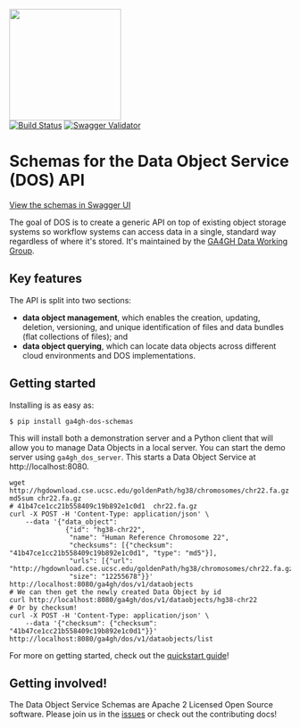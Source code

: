<a href="https://ga4gh.org"><img src="https://www.ga4gh.org/gfx/GA-logo-horizontal-tag-RGB.svg" width="200" /></a><br />
[![Build Status](https://travis-ci.org/ga4gh/data-object-service-schemas.svg?branch=master)](https://travis-ci.org/ga4gh/data-object-service-schemas)
[![Swagger Validator](https://img.shields.io/swagger/valid/2.0/https/raw.githubusercontent.com/OAI/OpenAPI-Specification/master/examples/v2.0/json/petstore-expanded.json.svg)](https://raw.githubusercontent.com/ga4gh/data-object-service-schemas/master/openapi/data_object_service.swagger.yaml)

# Schemas for the Data Object Service (DOS) API

[View the schemas in Swagger UI](http://ga4gh.github.io/data-object-service-schemas)

The goal of DOS is to create a generic API on top of existing object storage systems
so workflow systems can access data in a single, standard way regardless of where it's
stored. It's maintained by the [GA4GH Data Working Group](https://www.ga4gh.org).

## Key features

The API is split into two sections:

* **data object management**, which enables the creation, updating, deletion, versioning,
  and unique identification of files and data bundles (flat collections of files); and
* **data object querying**, which can locate data objects across different cloud environments
  and DOS implementations.

## Getting started

Installing is as easy as:

```
$ pip install ga4gh-dos-schemas
```

This will install both a demonstration server and a Python client that will allow you to 
manage Data Objects in a local server. You can start the demo server using `ga4gh_dos_server`. 
This starts a Data Object Service at http://localhost:8080.

```
wget http://hgdownload.cse.ucsc.edu/goldenPath/hg38/chromosomes/chr22.fa.gz
md5sum chr22.fa.gz
# 41b47ce1cc21b558409c19b892e1c0d1  chr22.fa.gz
curl -X POST -H 'Content-Type: application/json' \
    --data '{"data_object":
              {"id": "hg38-chr22",
               "name": "Human Reference Chromosome 22",
               "checksums": [{"checksum": "41b47ce1cc21b558409c19b892e1c0d1", "type": "md5"}],
               "urls": [{"url": "http://hgdownload.cse.ucsc.edu/goldenPath/hg38/chromosomes/chr22.fa.gz"}],
               "size": "12255678"}}' http://localhost:8080/ga4gh/dos/v1/dataobjects
# We can then get the newly created Data Object by id
curl http://localhost:8080/ga4gh/dos/v1/dataobjects/hg38-chr22
# Or by checksum!
curl -X POST -H 'Content-Type: application/json' \
    --data '{"checksum": {"checksum": "41b47ce1cc21b558409c19b892e1c0d1"}}' http://localhost:8080/ga4gh/dos/v1/dataobjects/list
```

For more on getting started, check out the [quickstart guide](docs/source/quickstart.rst)!

## Getting involved!

The Data Object Service Schemas are Apache 2 Licensed Open Source software. Please join us
in the [issues](https://github.com/ga4gh/data-object-service-schemas/issues) or check out the
contributing docs!
